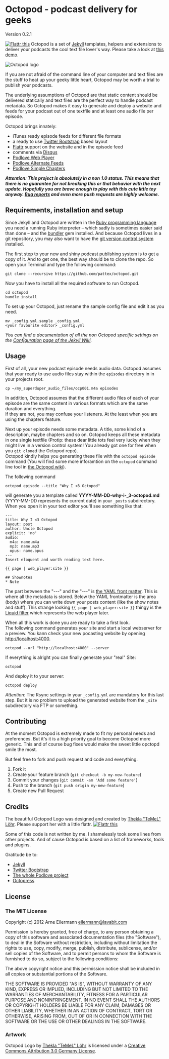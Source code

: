 # Octopod - podcast delivery for geeks

Version 0.2.1

<a href="http://flattr.com/thing/1154435/pattex-on-GitHub" target="_blank"><img src="http://api.flattr.com/button/flattr-badge-large.png" alt="Flattr this" title="Flattr this" border="0" /></a>
Octopod is a set of [Jekyll](http://jekyllrb.com/) templates, helpers and extensions to deliver your podcasts the cool text file lover's way.
Please take a look at [this demo](http://pattex.github.com/octopod).

<img src="https://raw.github.com/pattex/octopod/master/img/logo-360x360.png" alt="Octopod logo">

If you are not afraid of the command line of your computer and text files are the stuff to heat up your geeky little heart, Octopod may be worth a trial to publish your podcasts.

The underlying assumptions of Octopod are that static content should be delivered statically and text files are the perfect way to handle podcast metadata. So Octopod makes it easy to generate and deploy a website and feeds for your podcast out of one textfile and at least one audio file per episode.

Octopod brings innately:
* iTunes ready episode feeds for different file formats
* a ready to use [Twitter Bootstrap](http://twitter.github.com/bootstrap/) based layout
* [Flattr](https://flattr.com/) support on the website and in the episode feed
* comments via [Disqus](http://disqus.com/)
* [Podlove Web Player](http://podlove.org/podlove-web-player/)
* [Podlove Alternate Feeds](http://podlove.org/alternate-feeds/)
* [Podlove Simple Chapters](http://podlove.org/simple-chapters/)

***Attention: This project is absolutely in a non 1.0 status. This means that there is no guarantee for not breaking this or that behavior with the next update. Hopefully you are brave enough to play with this cute little toy anyway. [Bug reports](https://github.com/pattex/octopod/issues) and even more push requests are highly welcome.***

## Requirements, installation and setup
Since Jekyll and Octopod are written in the [Ruby programming language](http://www.ruby-lang.org/) you need a running Ruby interpreter – which sadly is sometimes easier said than done – and the [bundler](http://gembundler.com/) gem installed.
And because Octopod lives in a git repository, you may also want to have the [git version control system](http://git-scm.com/) installed.

The first step to your new and shiny podcast publishing system is to get a copy of it. And to get one, the best way should be to clone the repo.
So open your Terminal and type the following command:

    git clone --recursive https://github.com/pattex/octopod.git

Now you have to install all the required software to run Octopod.

    cd octopod
    bundle install

To set up your Octopod, just rename the sample config file and edit it as you need.

    mv _config.yml.sample _config.yml
    <your favourite editor> _config.yml

*You can find a documentation of all the non Octopod specific settings on the [Configuration page of the Jekyll Wiki](https://github.com/mojombo/jekyll/wiki/Configuration).*

## Usage
First of all, your new podcast episode needs audio data. Octopod assumes that your ready to use audio files stay within the `episodes` directory in in your projects root.

    cp ~/my_superduper_audio_files/ocp001.m4a episodes

 In addition, Octopod assumes that the different audio files of each of your episode are the same content in various formats which are the same duration and everything.  
If they are not, you may confuse your listeners. At the least when you are using the chapters feature.

Next up your episode needs some metadata. A title, some kind of a description, maybe chapters and so on. Octopod keeps all these metadata in one single textfile (Protip: these dear little tots feel very lucky when they might live in a version control system! You already got one for free when you `git clone`d the Octopod repo).  
Octopod kindly helps you generating these file with the `octopod episode` command (You will find some more inforamtion on the `octopod` command line tool in [the Octopod wiki](https://github.com/pattex/octopod/wiki/The-octopod-command-line-tool)).

The following command

    octopod episode --title "Why I <3 Octopod"

will generate you a template called **YYYY-MM-DD-why-i-_3-octopod.md** (YYYY-MM-DD represents the current date) in your `_posts` subdirectory. When you open it in your text editor you'll see something like that:

    ---
    title: Why I <3 Octopod
    layout: post
    author: Uncle Octopod
    explicit: 'no'
    audio:
      m4a: name.m4a
      mp3: name.mp3
      opus: name.opus
    ---
    Insert eloquent and worth reading text here.

    {{ page | web_player:site }}

    ## Shownotes
    * Note

The part between the "---" and the "---" is [the YAML front matter](https://github.com/pattex/octopod/wiki/The-post-template). This is where all the metadata is stored. Below the YAML frontmatter is the area (body) where you can write down your posts content (like the show notes and stuff). This strange looking `{{ page | web_player:site }}` thingy is the [Liquid filter](https://github.com/pattex/octopod/wiki/Liquid-filters) which represents the web player later.

When all this work is done you are ready to take a first look.  
The following command generates your site and start a local webserver for a preview. You kann check your new pocasting website by opening [http://localhost:4000](http://localhost:4000).

    octopod --url "http://localhost:4000" --server

If everything is alright you can finally generate your "real" Site:

    octopod

And deploy it to your server:

    octopod deploy

*Attention*: The Rsync settings in your `_config.yml` are mandatory for this last step. But it is no problem to upload the generated website from the `_site` subdirectory via FTP or something.

## Contributing

At the moment Octopod is extremely made to fit my personal needs and preferences. But it's it is a high priority goal to become Octopod more generic. This and of course bug fixes would make the sweet little opctopd smile the most.

But feel free to fork and push request and code and everything.

1. Fork it
2. Create your feature branch (`git checkout -b my-new-feature`)
3. Commit your changes (`git commit -am 'Add some feature'`)
4. Push to the branch (`git push origin my-new-feature`)
5. Create new Pull Request

## Credits
The beautiful Octopod Logo was designed and created by [Thekla "TeMeL" Löhr](http://www.temel-art.de/). Please support her with a little flattr.
<a href="https://flattr.com/thing/526869/TeMeL-on-Flattr" target="_blank"><img src="http://api.flattr.com/button/flattr-badge-large.png" alt="Flattr this" title="Flattr this" border="0" /></a>

Some of this code is not written by me.
I shamelessly took some lines from other projects. And of cause Octopod is based on a list of frameworks, tools and plugins.

Gratitude be to:
* [Jekyll](http://jekyllrb.com/)
* [Twitter Bootstrap](http://twitter.github.com/bootstrap/)
* [The whole Podlove project](http://podlove.org/)
* [Octopress](http://octopress.org/)

## License

### The MIT License

Copyright (c) 2012 Arne Eilermann <eilermann@lavabit.com>

Permission is hereby granted, free of charge, to any person obtaining a copy
of this software and associated documentation files (the "Software"), to deal
in the Software without restriction, including without limitation the rights
to use, copy, modify, merge, publish, distribute, sublicense, and/or sell
copies of the Software, and to permit persons to whom the Software is
furnished to do so, subject to the following conditions:

The above copyright notice and this permission notice shall be included in
all copies or substantial portions of the Software.

THE SOFTWARE IS PROVIDED "AS IS", WITHOUT WARRANTY OF ANY KIND, EXPRESS OR
IMPLIED, INCLUDING BUT NOT LIMITED TO THE WARRANTIES OF MERCHANTABILITY,
FITNESS FOR A PARTICULAR PURPOSE AND NONINFRINGEMENT. IN NO EVENT SHALL THE
AUTHORS OR COPYRIGHT HOLDERS BE LIABLE FOR ANY CLAIM, DAMAGES OR OTHER
LIABILITY, WHETHER IN AN ACTION OF CONTRACT, TORT OR OTHERWISE, ARISING FROM,
OUT OF OR IN CONNECTION WITH THE SOFTWARE OR THE USE OR OTHER DEALINGS IN
THE SOFTWARE.

### Artwork

Octopod Logo by [Thekla "TeMeL" Löhr](http://www.temel-art.de/) is licensed
under a [Creative Commons Attribution 3.0 Germany License](http://creativecommons.org/licenses/by/3.0/de/).
